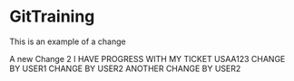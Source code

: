 # GitTraining

This is an example of a change

A new Change 2
I HAVE PROGRESS WITH MY TICKET USAA123
CHANGE BY USER1
CHANGE BY USER2
ANOTHER CHANGE BY USER2